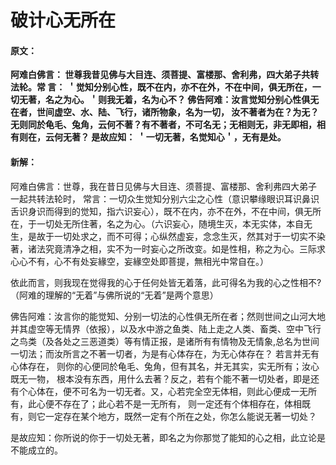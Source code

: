 # 破计心无所在

#### 原文：

**阿难白佛言： 世尊我昔见佛与大目连、须菩提、富楼那、舍利弗，四大弟子共转法轮。常
言： ＇觉知分别心性，既不在内，亦不在外，不在中间，俱无所在，一切无著，名之为心。＇则我无着，名为心不？
佛告阿难：汝言觉知分别心性俱无在者，世间虚空、水、陆、飞行，诸所物象，名为一切，
汝不著者为在？为无？无则同於龟毛、兔角，云何不著？有不著者，不可名无；无相则无，非无即相，相有则在，云何无著？
是故应知： ＇一切无著，名觉知心＇，无有是处。**

#### 新解：

阿难白佛言：世尊，我在昔日见佛与大目连、须菩提、富楼那、舍利弗四大弟子
一起共转法轮时， 常言：一切众生觉知分别六尘之心性（意识攀缘眼识耳识鼻识舌识身识而得到的觉知，指六识妄心），既不在内，亦不在外，不在中间，俱无所在，于一切处无所住著，名之为心。（六识妄心，随境生灭，本无实体，本自无生，是故于一切处求之，而不可得；心纵然虚妄，念念生灭，然其对于一切实不染著，诸法究竟清净之相，实不为一时妄心之所改变。如是性相，称之为心。三际求心心不有，心不有处妄緣空，妄緣空处即菩提，無相光中常自在。）

依此而言，则我现在觉得我的心于任何处皆无着落，此可得名为我的心之性相不?（阿难的理解的“无着”与佛所说的“无着”是两个意思）

佛告阿难：汝言你的能觉知、分别一切法的心性俱无所在者；然则世间之山河大地并其虚空等无情界（依报），以及水中游之鱼类、陆上走之人类、畜类、空中飞行之鸟类（及各处之三恶道类）等有情正报，是诸所有有情物及无情象,总名为世间一切法；而汝所言之不著一切者，为是有心体存在，为无心体存在？
若言并无有心体存在， 则你的心便同於龟毛、兔角，但有其名，并无其实，实无所有；汝心既无一物， 根本没有东西，用什么去著？反之，若有个能不著一切处者，即是还有个心体在，便不可名为一切无者。又，心若完全空无体相，则此心便成一无所有，此心便不存在了；此心若不是一无所有， 则一定还有个体相存在，体相既有，则它一定存在某个地方，既然一定有个所在之处，你怎么能说无著一切处？

是故应知：你所说的你于一切处无著，即名之为你那觉了能知的心之相，此立论是不能成立的。
